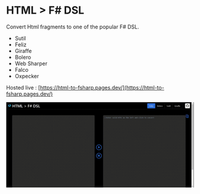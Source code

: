 # HTML > F# DSL

Convert Html fragments to one of the popular F# DSL.

-   Sutil
-   Feliz
-   Giraffe
-   Bolero
-   Web Sharper
-   Falco
-   Oxpecker

Hosted live : [https://html-to-fsharp.pages.dev/](https://html-to-fsharp.pages.dev/)

![Demo](https://github.com/kaashyapan/html-to-fsharp/blob/main/demo.gif)
